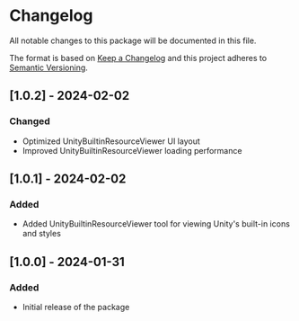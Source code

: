 # Changelog
All notable changes to this package will be documented in this file.

The format is based on [Keep a Changelog](http://keepachangelog.com/en/1.0.0/)
and this project adheres to [Semantic Versioning](http://semver.org/spec/v2.0.0.html).

## [1.0.2] - 2024-02-02
### Changed
- Optimized UnityBuiltinResourceViewer UI layout
- Improved UnityBuiltinResourceViewer loading performance

## [1.0.1] - 2024-02-02
### Added
- Added UnityBuiltinResourceViewer tool for viewing Unity's built-in icons and styles

## [1.0.0] - 2024-01-31
### Added
- Initial release of the package